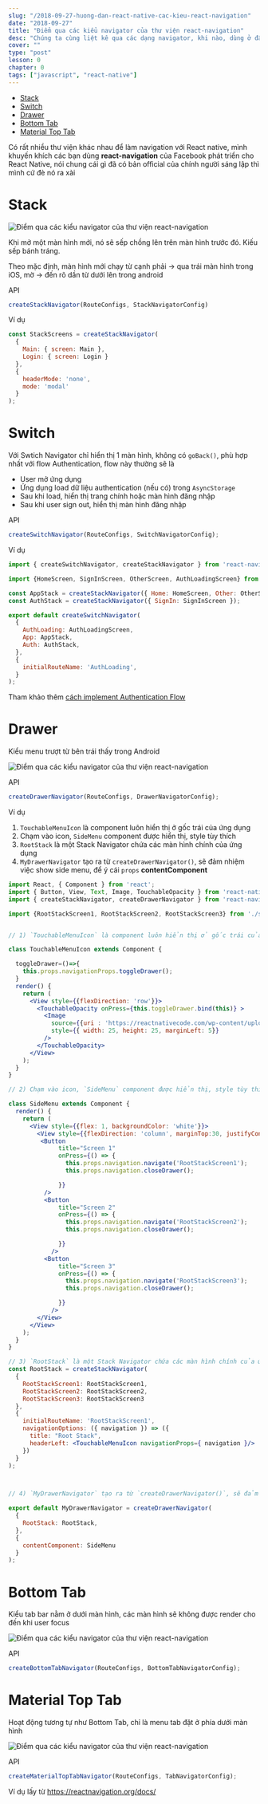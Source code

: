 ```yaml
---
slug: "/2018-09-27-huong-dan-react-native-cac-kieu-react-navigation"
date: "2018-09-27"
title: "Điểm qua các kiểu navigator của thư viện react-navigation"
desc: "Chúng ta cùng liệt kê qua các dạng navigator, khi nào, dùng ở đâu là hợp lý"
cover: ""
type: "post"
lesson: 0
chapter: 0
tags: ["javascript", "react-native"]
---
```


<!-- TOC -->

- [Stack](#stack)
- [Switch](#switch)
- [Drawer](#drawer)
- [Bottom Tab](#bottom-tab)
- [Material Top Tab](#material-top-tab)

<!-- /TOC -->

Có rất nhiều thư viện khác nhau để làm navigation với React native, mình khuyến khích các bạn dùng **react-navigation** của Facebook phát triển cho React Native, nói chung cái gì đã có bản official của chính người sáng lập thì mình cứ đè nó ra xài

# Stack

![Điểm qua các kiểu navigator của thư viện react-navigation](https://i.stack.imgur.com/25MyO.jpg)

Khi mở một màn hình mới, nó sẽ sếp chồng lên trên màn hình trước đó. Kiếu sếp bánh tráng.

Theo mặc định, màn hình mới chạy từ cạnh phải -> qua trái màn hình trong iOS, mờ -> đến rõ dần từ dưới lên trong android

API

```jsx
createStackNavigator(RouteConfigs, StackNavigatorConfig)
```

Ví dụ

```jsx
const StackScreens = createStackNavigator(
  {
    Main: { screen: Main },
    Login: { screen: Login }
  },
  {
    headerMode: 'none',
    mode: 'modal'
  }
);
```

# Switch

Với Swtich Navigator chỉ hiển thị 1 màn hình, không có `goBack()`, phù hợp nhất với flow Authentication, flow này thường sẽ là

- User mở ứng dụng
- Ứng dụng load dữ liệu authentication (nếu có) trong `AsyncStorage`
- Sau khi load, hiển thị trang chính hoặc màn hình đăng nhập
- Sau khi user sign out, hiển thị màn hình đăng nhập

API

```jsx
createSwitchNavigator(RouteConfigs, SwitchNavigatorConfig);
```

Ví dụ

```jsx
import { createSwitchNavigator, createStackNavigator } from 'react-navigation';

import {HomeScreen, SignInScreen, OtherScreen, AuthLoadingScreen} from './screens';

const AppStack = createStackNavigator({ Home: HomeScreen, Other: OtherScreen });
const AuthStack = createStackNavigator({ SignIn: SignInScreen });

export default createSwitchNavigator(
  {
    AuthLoading: AuthLoadingScreen,
    App: AppStack,
    Auth: AuthStack,
  },
  {
    initialRouteName: 'AuthLoading',
  }
);
```

Tham khảo thêm [cách implement Authentication Flow](https://reactnavigation.org/docs/en/auth-flow.html)

# Drawer

Kiểu menu trượt từ bên trái thấy trong Android

![Điểm qua các kiểu navigator của thư viện react-navigation](https://github.com/xke/SimpleReactDrawerNavigationExample/raw/master/SimpleReactDrawerNavigationExample.gif)

API

```js
createDrawerNavigator(RouteConfigs, DrawerNavigatorConfig);
```

Ví dụ

1. `TouchableMenuIcon` là component luôn hiển thị ở gốc trái của ứng dụng
2. Chạm vào icon, `SideMenu` component được hiển thị, style tùy thích
3. `RootStack` là một Stack Navigator chứa các màn hình chính của ứng dụng
4. `MyDrawerNavigator` tạo ra từ `createDrawerNavigator()`, sẽ đảm nhiệm việc show side menu, để ý cái `props` **contentComponent**

```jsx
import React, { Component } from 'react';
import { Button, View, Text, Image, TouchableOpacity } from 'react-native';
import { createStackNavigator, createDrawerNavigator } from 'react-navigation';

import {RootStackScreen1, RootStackScreen2, RootStackScreen3} from './screens';


// 1) `TouchableMenuIcon` là component luôn hiển thị ở gốc trái của ứng dụng

class TouchableMenuIcon extends Component {

  toggleDrawer=()=>{    
    this.props.navigationProps.toggleDrawer();
  }
  render() {
    return (
      <View style={{flexDirection: 'row'}}>
        <TouchableOpacity onPress={this.toggleDrawer.bind(this)} >
          <Image
            source={{uri : 'https://reactnativecode.com/wp-content/uploads/2018/04/hamburger_icon.png'}}
            style={{ width: 25, height: 25, marginLeft: 5}}
          />
        </TouchableOpacity>
      </View>
    );
  }
}

// 2) Chạm vào icon, `SideMenu` component được hiển thị, style tùy thích

class SideMenu extends Component {
  render() {
    return (
      <View style={{flex: 1, backgroundColor: 'white'}}>
        <View style={{flexDirection: 'column', marginTop:30, justifyContent: 'space-around'}}>
         <Button
              title="Screen 1"
              onPress={() => {
                this.props.navigation.navigate('RootStackScreen1');
                this.props.navigation.closeDrawer();

              }}
          />
          <Button
              title="Screen 2"
              onPress={() => {
                this.props.navigation.navigate('RootStackScreen2');
                this.props.navigation.closeDrawer();

              }}
            />
          <Button
              title="Screen 3"
              onPress={() => {
                this.props.navigation.navigate('RootStackScreen3');
                this.props.navigation.closeDrawer();

              }}
            />
        </View>
      </View>
    );
  }
}

// 3) `RootStack` là một Stack Navigator chứa các màn hình chính của ứng dụng
const RootStack = createStackNavigator(
  {
    RootStackScreen1: RootStackScreen1,
    RootStackScreen2: RootStackScreen2,
    RootStackScreen3: RootStackScreen3
  },
  {
    initialRouteName: 'RootStackScreen1',  
    navigationOptions: ({ navigation }) => ({
      title: "Root Stack", 
      headerLeft: <TouchableMenuIcon navigationProps={ navigation }/>
    })
  }
);



// 4) `MyDrawerNavigator` tạo ra từ `createDrawerNavigator()`, sẽ đảm nhiệm việc show side menu, để ý cái `props` **contentComponent**

export default MyDrawerNavigator = createDrawerNavigator(  
  {
    RootStack: RootStack,
  },
  {
    contentComponent: SideMenu
  }
);
```

# Bottom Tab

Kiểu tab bar nằm ở dưới màn hình, các màn hình sẽ không được render cho đến khi user focus

![Điểm qua các kiểu navigator của thư viện react-navigation](https://raw.githubusercontent.com/xotahal/react-native-material-ui-demo-app/master/resources/bottom-navigation-1.gif)

API

```js
createBottomTabNavigator(RouteConfigs, BottomTabNavigatorConfig);
```

# Material Top Tab

Hoạt động tương tự như Bottom Tab, chỉ là menu tab đặt ở phía dưới màn hình

![Điểm qua các kiểu navigator của thư viện react-navigation](https://i.stack.imgur.com/tGJ0l.png)

API

```js
createMaterialTopTabNavigator(RouteConfigs, TabNavigatorConfig);
```

Ví dụ lấy từ https://reactnavigation.org/docs/